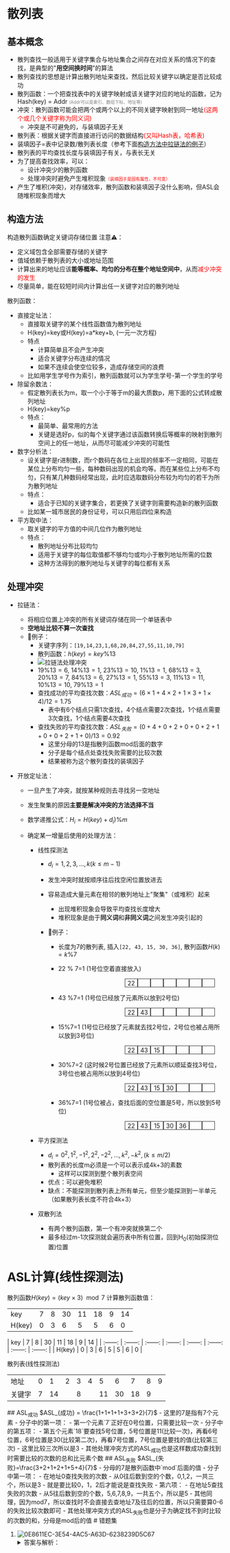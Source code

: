 # 散列表
## 基本概念
- 散列查找一般适用于关键字集合与地址集合之间存在对应关系的情况下的查找，是典型的"**用空间换时间**"的算法
- 散列查找的思想是计算出散列地址来查找，然后比较关键字以确定是否比较成功
- 散列函数：一个把查找表中的关键字映射成该关键字对应的地址的函数，记为 Hash(key) = Addr <font size="0.5" color="grey">(Addr可以是索引、数组下标、地址等)</font>
- 冲突：散列函数可能会把两个或两个以上的不同关键字映射到同一地址<font color="red">(这两个或几个关键字称为同义词)</font>
	- 冲突是不可避免的，与装填因子无关
- 散列表：根据关键字而直接进行访问的数据结构<font color="red">(又叫Hash表，哈希表)</font>
- 装填因子=表中记录数/散列表长度（参考下面[构造方法中拉链法的例子](#lalianfail)）
- 散列表的平均查找长度与装填因子有关，与表长无关
- 为了提高查找效率，可以：
	- 设计冲突少的散列函数
	- 处理冲突时避免产生堆积现象<font size="0.8" color="red">（装填因子是固有属性，不可变）</font>
- 产生了堆积(冲突)，对存储效率，散列函数和装填因子没什么影响，但ASL会随堆积现象而增大

## 构造方法
构造散列函数确定关键词存储位置
注意⚠️：
- 定义域包含全部需要存储的关键字
- 值域依赖于散列表的大小或地址范围
- 计算出来的地址应该**能等概率、均匀的分布在整个地址空间中**，从而<font color="red">减少冲突的发生</font>
- 尽量简单，能在较短时间内计算出任一关键字对应的散列地址

散列函数：
- 直接定址法：
	- 直接取关键字的某个线性函数值为散列地址
	- H(key)=key或H(key)=a\*key+b, (一元一次方程)
	- 特点
		- 计算简单且不会产生冲突
		- 适合关键字分布连续的情况
		- 如果不连续会使空位较多，造成存储空间的浪费
	- 比如用学生学号作为索引，散列函数就可以为学生学号-第一个学生的学号
- 除留余数法：
	- 假定散列表长为m，取一个小于等于m的最大质数p，用下面的公式转成散列地址
	- H(key)=key%p
	- 特点：
		- 最简单、最常用的方法
		- 关键是选好p，似的每个关键字通过该函数转换后等概率的映射到散列空间上的任一地址，从而尽可能减少冲突的可能性
- 数字分析法：
	- 设关键字是r进制数，而r个数码在各位上出现的频率不一定相同，可能在某位上分布均匀一些，每种数码出现的机会均等。而在某些位上分布不均匀，只有某几种数码经常出现，此时应选取数码分布较为均匀的若干为所为散列地址
	- 特点：
		- 适合于已知的关键字集合，若更换了关键字则需要构造新的散列函数
	- 比如某一城市居民的身份证号，可以只用后四位来构造
- 平方取中法：
	- 取关键字的平方值的中间几位作为散列地址
	- 特点：
		- 散列地址分布比较均匀
		- 适用于关键字的每位取值都不够均匀或均小于散列地址所需的位数
		- 这种方法得到的散列地址与关键字的每位都有关系

## 处理冲突
- 拉链法：
	- 将相应位置上冲突的所有关键词存储在同一个单链表中
	- **空地址比较不算一次查找**
	- 🌰例子：
		- 关键字序列：`[19,14,23,1,68,20,84,27,55,11,10,79]`
		- 散列函数：$h(key) = key \% 13$
		- ![拉链法处理冲突](../../assets/images/092807A4-C060-4380-B2D1-A89B14D1B3CA.png)
		- $19\%13=6$, $14\%13=1$, $23\%13=10$, $1\%13=1$, $68\%13=3$, $20\%13=7$, $84\%13=6$, $27\%13=1$, $55\%13=3$, $11\%13=11$, $10\%13=10$, $79\%13=1$ 
		- 查找成功的平均查找次数：$ASL_{成功}=(6\times1+4\times2+1\times3+1\times4)/12=1.75$ 
			- 表中有6个结点只需1次查找，4个结点需要2次查找，1个结点需要3次查找，1个结点需要4次查找
		- <span id="lalianfail">查找失败的平均查找次数</span>：$ASL_{失败}=(0+4+0+2+0+0+2+1+0+0+2+1+0)/13=0.92$ 
			- 这里分母的13是指散列函数mod后面的数字
			- 分子是每个结点处查找失败需要的比较次数
			- 结果被称为这个散列查找的装填因子
	
- 开放定址法：
	- 一旦产生了冲突，就按某种规则去寻找另一空地址
	
	- 发生聚集的原因**主要是解决冲突的方法选择不当**
	
	- 数学递推公式：$H_i=H(key)+d_i) \% m$ 
	
	- 确定某一增量后使用的处理方法：
		- 线性探测法
			- $d_i=1,2,3,...,k(k\leq m-1)$ 
			
			- 发生冲突时就按顺序往后找空闲位置放进去
			
			- 容易造成大量元素在相邻的散列地址上"聚集"（或堆积）起来
				- 出现堆积现象会导致平均查找长度增大
				- 堆积现象是由于**同义词**和**非同义词**之间发生冲突引起的
				
			- 🌰例子：
				- 长度为7的散列表, 插入`[22, 43, 15, 30, 36]`, 散列函数$H(k)=k\%7$  
				
				- 22 % 7=1 (1号位空着直接放入)
				
				  <div style="display: flex;position: relative;left: calc(100% - 7 * 30px - 20px)"><div style="width: 30px;height: 20px;line-height: 20px;text-align: center;border: 1px solid #333;box-sizing: border-box;" >22</div><div style="width: 30px;height: 20px;line-height: 20px;text-align: center;border: 1px solid #333;box-sizing: border-box;" ></div><div style="width: 30px;height: 20px;line-height: 20px;text-align: center;border: 1px solid #333;box-sizing: border-box;" ></div><div style="width: 30px;height: 20px;line-height: 20px;text-align: center;border: 1px solid #333;box-sizing: border-box;" ></div><div style="width: 30px;height: 20px;line-height: 20px;text-align: center;border: 1px solid #333;box-sizing: border-box;" ></div><div style="width: 30px;height: 20px;line-height: 20px;text-align: center;border: 1px solid #333;box-sizing: border-box;" ></div><div style="width: 30px;height: 20px;line-height: 20px;text-align: center;border: 1px solid #333;box-sizing: border-box;" ></div></div>
				
				- 43 %7=1 (1号位已经放了元素所以放到2号位)
				
				  <div style="display: flex;position: relative;left: calc(100% - 7 * 30px - 20px)"><div style="width: 30px;height: 20px;line-height: 20px;text-align: center;border: 1px solid #333;box-sizing: border-box;" >22</div><div style="width: 30px;height: 20px;line-height: 20px;text-align: center;border: 1px solid #333;box-sizing: border-box;" >43</div><div style="width: 30px;height: 20px;line-height: 20px;text-align: center;border: 1px solid #333;box-sizing: border-box;" ></div><div style="width: 30px;height: 20px;line-height: 20px;text-align: center;border: 1px solid #333;box-sizing: border-box;" ></div><div style="width: 30px;height: 20px;line-height: 20px;text-align: center;border: 1px solid #333;box-sizing: border-box;" ></div><div style="width: 30px;height: 20px;line-height: 20px;text-align: center;border: 1px solid #333;box-sizing: border-box;" ></div><div style="width: 30px;height: 20px;line-height: 20px;text-align: center;border: 1px solid #333;box-sizing: border-box;" ></div></div>
				
				- 15%7=1 (1号位已经放了元素就去找2号位，2号位也被占用所以放到3号位)
				
				  <div style="display: flex;position: relative;left: calc(100% - 7 * 30px - 20px)"><div style="width: 30px;height: 20px;line-height: 20px;text-align: center;border: 1px solid #333;box-sizing: border-box;" >22</div><div style="width: 30px;height: 20px;line-height: 20px;text-align: center;border: 1px solid #333;box-sizing: border-box;" >43</div><div style="width: 30px;height: 20px;line-height: 20px;text-align: center;border: 1px solid #333;box-sizing: border-box;" >15</div><div style="width: 30px;height: 20px;line-height: 20px;text-align: center;border: 1px solid #333;box-sizing: border-box;" ></div><div style="width: 30px;height: 20px;line-height: 20px;text-align: center;border: 1px solid #333;box-sizing: border-box;" ></div><div style="width: 30px;height: 20px;line-height: 20px;text-align: center;border: 1px solid #333;box-sizing: border-box;" ></div><div style="width: 30px;height: 20px;line-height: 20px;text-align: center;border: 1px solid #333;box-sizing: border-box;" ></div></div>
				
				- 30%7=2 (这时候2号位置已经放了元素所以顺延查找3号位，3号位也被占用所以放到4号位)
				
				  <div style="display: flex;position: relative;left: calc(100% - 7 * 30px - 20px)"><div style="width: 30px;height: 20px;line-height: 20px;text-align: center;border: 1px solid #333;box-sizing: border-box;" >22</div><div style="width: 30px;height: 20px;line-height: 20px;text-align: center;border: 1px solid #333;box-sizing: border-box;" >43</div><div style="width: 30px;height: 20px;line-height: 20px;text-align: center;border: 1px solid #333;box-sizing: border-box;" >15</div><div style="width: 30px;height: 20px;line-height: 20px;text-align: center;border: 1px solid #333;box-sizing: border-box;" >30</div><div style="width: 30px;height: 20px;line-height: 20px;text-align: center;border: 1px solid #333;box-sizing: border-box;" ></div><div style="width: 30px;height: 20px;line-height: 20px;text-align: center;border: 1px solid #333;box-sizing: border-box;" ></div><div style="width: 30px;height: 20px;line-height: 20px;text-align: center;border: 1px solid #333;box-sizing: border-box;" ></div></div>
				
				- 36%7=1 (1号位被占，查找后面的空位置是5号，所以放到5号位)
				
				  <div style="display: flex;position: relative;left: calc(100% - 7 * 30px - 20px)"><div style="width: 30px;height: 20px;line-height: 20px;text-align: center;border: 1px solid #333;box-sizing: border-box;" >22</div><div style="width: 30px;height: 20px;line-height: 20px;text-align: center;border: 1px solid #333;box-sizing: border-box;" >43</div><div style="width: 30px;height: 20px;line-height: 20px;text-align: center;border: 1px solid #333;box-sizing: border-box;" >15</div><div style="width: 30px;height: 20px;line-height: 20px;text-align: center;border: 1px solid #333;box-sizing: border-box;" >30</div><div style="width: 30px;height: 20px;line-height: 20px;text-align: center;border: 1px solid #333;box-sizing: border-box;" >36</div><div style="width: 30px;height: 20px;line-height: 20px;text-align: center;border: 1px solid #333;box-sizing: border-box;" ></div><div style="width: 30px;height: 20px;line-height: 20px;text-align: center;border: 1px solid #333;box-sizing: border-box;" ></div></div>
			
		- 平方探测法
			- $d_i=0^2,1^2,-1^2,2^2,-2^2,...,k^2,-k^2,(k \le m/2)$ 
			- 散列表的长度m必须是一个可以表示成4k+3的素数
				- 这样可以探测到整个散列表空间
			- 优点：可以避免堆积
			- 缺点：不能探测到散列表上所有单元，但至少能探测到一半单元（如果散列表长度不符合4k+3）
			
		- 双散列法
			- 有两个散列函数，第一个有冲突就换第二个
			- 最多经过m-1次探测就会遍历表中所有位置，回到H<sub>0</sub>(初始探测位置)位置

# ASL计算(线性探测法)
散列函数$H(key)=(key \times 3) \mod 7$
计算散列函数值：
<table align=“center”><tr><td>key</td><td>7</td><td>8</td><td>30</td><td>11</td><td>18</td><td>9</td><td>14</td></tr><tr><td>H(key)</td><td>0</td><td>3</td><td>6</td><td>5</td><td>5</td><td>6</td><td>0</td></tr></table>
| key | 7 | 8 | 30 | 11 | 18 | 9 | 14 |
| :——: | :——: | :——: | :——: | :——: | :——: | :——: | :——: |
| H(key) | 0 | 3 | 6 | 5 | 5 | 6 | 0 |

散列表(线性探测法)
<table align=“center”><tr><td>地址</td><td>0</td><td>1</td><td>2</td><td>3</td><td>4</td><td>5</td><td>6</td><td>7</td><td>8</td><td>9</td></tr><tr><td>关键字</td><td>7</td><td>14</td><td></td><td>8</td><td></td><td>11</td><td>30</td><td>18</td><td>9</td><td></td></tr></table>
## ASL<sub>成功</sub>
$ASL_{成功} = \frac{1+1+1+1+3+3+2}{7}$
- 这里的7是指有7个元素
- 分子中的第一项：
	- 第一个元素`7`正好在0号位置，只需要比较一次
- 分子中的第五项：
	- 第五个元素`18`要查找5号位置，5号位置是11(比较一次)，再看6号位置，6号位置是30(比较第二次)，再看7号位置，7号位置是要找的值(比较第三次)
	- 这里比较三次所以是3
- 其他处理冲突方式的ASL<sub>成功</sub>也是这样数成功查找到时需要比较的次数的总和比元素个数
## ASL<sub>失败</sub>
$ASL_{失败}=\frac{3+2+1+2+1+5+4}{7}$
- 分母的7是散列函数中`mod`后面的值
- 分子中第一项：
	- 在地址0查找失败的次数
	- 从0往后数到空的个数，0,1,2，一共三个，所以是3
		- 就是要比较0，1，2后才能说是查找失败
- 第六项：
	- 在地址5查找失败的次数
	- 从5往后数到空的个数，5,6,7,8,9，一共五个，所以是5
- 其他同理，因为mod7，所以查找时不会直接去查地址7及往后的位置，所以只需要算0-6的失败比较次数即可
- 其他处理冲突方式的ASL<sub>失败</sub>也是分子为确定找不到时比较的次数的和，分母是mod后的值
# 错题集

1. ![0E8611EC-3E54-4AC5-A63D-6238239D5C67](../../assets/images/0E8611EC-3E54-4AC5-A63D-6238239D5C67.jpeg)
	<details>
      <summary>答案与解析：</summary>
      <br />
      答案： C
      <br />
      解析：<br />
        <table>
	        <tr>
		        <td>0</td>
		        <td>1</td>
		        <td>2</td>
		        <td>3</td>
		        <td>4</td>
		        <td>5</td>
		        <td>6</td>
		        <td>7</td>
		        <td>8</td>
		        <td>9</td>
		        <td>10</td>
		        <td>11</td>
	        </tr>
	        <tr>
		        <td>18</td>
		        <td>22</td>
		        <td>30</td>
		        <td>87</td>
		        <td>11</td>
		        <td>40</td>
		        <td>6</td>
		        <td>20</td>
		        <td></td>
		        <td></td>
		        <td></td>
		        <td></td>
			</tr>
        </table>
        ASL = (9+8+7+6+5+4+3)/7 = 6<br />
        分子的每一项表示确定位置需要比较的次数<br />
        比如9，指的是0号位的关键字需要比较0-8号后才能确定，需要比较9次<br />
        分母表示散列函数能计算出的位置个数，这里只能算出0-6，也就是7个数
    </details>
    